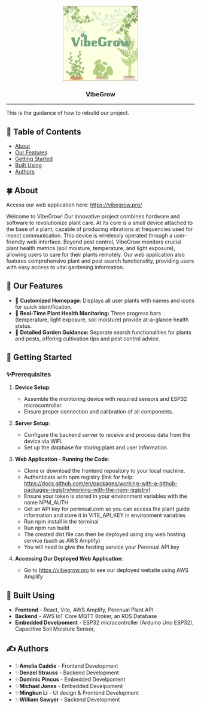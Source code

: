 <p align="center">
  <a href="" rel="noopener">
 <img width=200px height=200px src="./src/assets/img/Logo.png" alt="Project logo"></a>
</p>

<h3 align="center">VibeGrow</h3>

---

<p > This is the guidance of how to rebuild our project.</p>

## 🌺 Table of Contents

- [About](#about)
- [Our Features](#our_features)
- [Getting Started](#getting_started)
- [Built Using](#built_using)
- [Authors](#authors)

## 🍀 About <a name = "about"></a>

Access our web application here: https://vibegrow.pro/ 

Welcome to VibeGrow! Our innovative project combines hardware and software to revolutionize plant care. At its core is a small device attached to the base of a plant, capable of producing vibrations at frequencies used for insect communication. This device is wirelessly operated through a user-friendly web interface.
Beyond pest control, VibeGrow monitors crucial plant health metrics (soil moisture, temperature, and light exposure), allowing users to care for their plants remotely. Our web application also features comprehensive plant and pest search functionality, providing users with easy access to vital gardening information.

## 🌷 Our Features<a name = "our_features"></a>

- 💫 **Customized Homepage**: Displays all user plants with names and icons for quick identification.
- 💫 **Real-Time Plant Health Monitoring:** Three progress bars (temperature, light exposure, soil moisture) provide at-a-glance health status.
- 💫 **Detailed Garden Guidance:** Separate search functionalities for plants and pests, offering cultivation tips and pest control advice.

## 🙉 Getting Started <a name = "getting_started"></a>

### ✨Prerequisites

1. **Device Setup**:
   - Assemble the monitoring device with required sensors and ESP32 microcontroller.
   - Ensure proper connection and calibration of all components.

2. **Server Setup**:
   - Configure the backend server to receive and process data from the device via WiFi.
   - Set up the database for storing plant and user information.

3. **Web Application - Running the Code**:
   - Clone or download the frontend repository to your local machine. 
   - Authenticate with npm registry (link for help: https://docs.github.com/en/packages/working-with-a-github-packages-registry/working-with-the-npm-registry)
   - Ensure your token is stored in your environment variables with the name NPM_AUTH
   - Get an API key for perenual.com so you can access the plant guide information and store it in VITE_API_KEY in environment variables
   - Run npm install in the terminal
   - Run npm run build
   - The created dist file can then be deployed using any web hosting service (such as AWS Amplify)
   - You will need to give the hosting service your Perenual API key

4. **Accessing Our Deployed Web Application**:
   - Go to https://vibegrow.pro to see our deployed website using AWS Amplify


## 🐜 Built Using <a name = "built_using"></a>

- **Frontend** - React, Vite, AWS Amplify, Perenual Plant API
- **Backend** - AWS IoT Core MQTT Broker, an RDS Database
- **Embedded Develpoment** - ESP32 microcontroller (Arduino Uno ESP32), Capacitive Soil Moisture Sensor,

## ✍️ Authors <a name = "authors"></a>

- ✨**Amelia Caddie** - Frontend Development
- ✨**Denzel Strauss** - Backend Development
- ✨**Dominic Pincus** - Embedded Develpoment
- ✨**Michael Jones** - Embedded Develpoment
- ✨**Mingkun Li** - UI design & Frontend Development
- ✨**William Sawyer** - Backend Development

